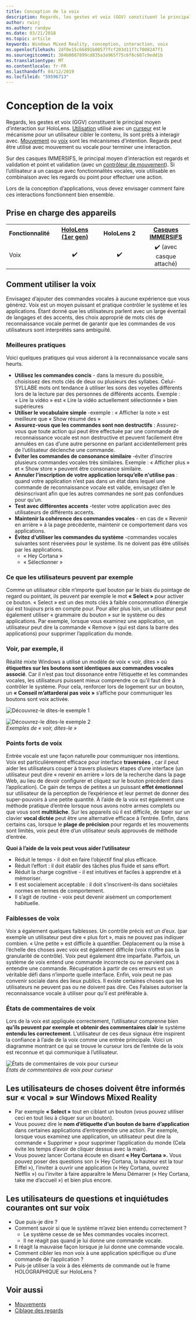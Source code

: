 ```yaml
---
title: Conception de la voix
description: Regards, les gestes et voix (GGV) constituent le principal moyen d’interaction sur HoloLens. Cet article fournit une assistance détaillée sur la conception de la voix.
author: rwinj
ms.author: randyw
ms.date: 03/21/2018
ms.topic: article
keywords: Windows Mixed Reality, conception, interaction, voix
ms.openlocfilehash: 2df0e15c66891b08577fcf203d11f7c7008247f1
ms.sourcegitcommit: 384b0087899cd835a3a965f75c6f6c607c9edd1b
ms.translationtype: MT
ms.contentlocale: fr-FR
ms.lasthandoff: 04/12/2019
ms.locfileid: "59596713"
---
```

# <a name="voice-design"></a>Conception de la voix

Regards, les gestes et voix (GGV) constituent le principal moyen d’interaction sur HoloLens. [Utilisation](gaze.md) utilisé avec un [curseur](cursors.md) est le mécanisme pour un utilisateur cibler le contenu, ils sont prêts à interagir avec. [Mouvement](gestures.md) ou [voix](voice-input.md) sont les mécanismes d’intention. Regards peut être utilisé avec mouvement ou vocale pour terminer une interaction.

Sur des casques IMMERSIFS, le principal moyen d’interaction est regards et validation et point et validation (avec un [contrôleur de mouvement](motion-controllers.md)). Si l’utilisateur a un casque avec fonctionnalités vocales, voix utilisable en combinaison avec les regards ou point pour effectuer une action.

Lors de la conception d’applications, vous devez envisager comment faire ces interactions fonctionnent bien ensemble.

## <a name="device-support"></a>Prise en charge des appareils

<table>
<tr>
<th>Fonctionnalité</th><th style="width:150px"> <a href="hololens-hardware-details.md">HoloLens (1er gen)</a></th><th style="width:150px">HoloLens 2</th><th style="width:150px"> <a href="immersive-headset-hardware-details.md">Casques IMMERSIFS</a></th>
</tr><tr>
<td> Voix</td><td style="text-align: center;"> ✔️</td><td style="text-align: center;"> ✔️</td><td style="text-align: center;"> ✔️ (avec casque attaché)</td>
</tr>
</table>



## <a name="how-to-use-voice"></a>Comment utiliser la voix

Envisagez d’ajouter des commandes vocales à aucune expérience que vous générez. Voix est un moyen puissant et pratique contrôler le système et les applications. Étant donné que les utilisateurs parlent avec un large éventail de langages et des accents, des choix approprié de mots clés de reconnaissance vocale permet de garantir que les commandes de vos utilisateurs sont interprétés sans ambiguïté.

### <a name="best-practices"></a>Meilleures pratiques

Voici quelques pratiques qui vous aideront à la reconnaissance vocale sans heurts.
* **Utilisez les commandes concis** - dans la mesure du possible, choisissez des mots clés de deux ou plusieurs des syllabes. Celui-SYLLABE mots ont tendance à utiliser les sons des voyelles différents lors de la lecture par des personnes de différents accents. Exemple : « Lire la vidéo » est « Lire la vidéo actuellement sélectionnée » bien supérieures
* **Utiliser le vocabulaire simple** -exemple : « Afficher la note » est meilleure que « Show résumé des »
* **Assurez-vous que les commandes sont non destructifs** : Assurez-vous que toute action qui peut être effectuée par une commande de reconnaissance vocale est non destructive et peuvent facilement être annulées en cas d’une autre personne en parlant accidentellement près de l’utilisateur déclenche une commande.
* **Éviter les commandes de consonance similaire** -éviter d’inscrire plusieurs commandes vocales très similaires. Exemple : « Afficher plus » et « Show store » peuvent être consonance similaire.
* **Annuler l’inscription de votre application lorsqu’elle n'utilise pas** : quand votre application n’est pas dans un état dans lequel une commande de reconnaissance vocale est valide, envisagez d’en le désinscrivant afin que les autres commandes ne sont pas confondues pour qu’un.
* **Test avec différentes accents** -tester votre application avec des utilisateurs de différents accents.
* **Maintenir la cohérence des commandes vocales** - en cas de « Revenir en arrière » à la page précédente, maintenir ce comportement dans vos applications.
* **Évitez d’utiliser les commandes du système** -commandes vocales suivantes sont réservées pour le système. Ils ne doivent pas être utilisés par les applications.
   * « Hey Cortana »
   * « Sélectionner »

### <a name="what-users-can-say"></a>Ce que les utilisateurs peuvent par exemple

Comme un utilisateur cible n’importe quel bouton par le biais du pointage de regard ou pointant, ils peuvent par exemple le mot **« Select »** pour activer ce bouton. « Select » est un des mots clés à faible consommation d’énergie qui est toujours pris en compte pour. Pour aller plus loin, un utilisateur peut également utiliser « grammaire du bouton » sur le système ou des applications. Par exemple, lorsque vous examinez une application, un utilisateur peut dire la commande « Remove » (qui est dans la barre des applications) pour supprimer l’application du monde.

### <a name="see-it-say-it"></a>Voir, par exemple, il

Réalité mixte Windows a utilisé un modèle de voix « voir, dites » où **étiquettes sur les boutons sont identiques aux commandes vocales associé**. Car il n’est pas tout dissonance entre l’étiquette et les commandes vocales, les utilisateurs puissent mieux comprendre ce qu’il faut dire à contrôler le système. Pour cela, renforcer lors de logement sur un bouton, un **« Conseil m’attarderai pas voix »** s’affiche pour communiquer les boutons sont voix activée.

![Découvrez-le dites-le exemple 1](images/voice-seeitsayit1-640px.jpg)

![Découvrez-le dites-le exemple 2](images/voice-seeitsayit2-640px.jpg)<br>
*Exemples de « voir, dites-le »*

### <a name="voices-strengths"></a>Points forts de voix

Entrée vocale est une façon naturelle pour communiquer nos intentions. Voix est particulièrement efficace pour interface **traversées** , car il peut aider les utilisateurs couper à travers plusieurs étapes d’une interface (un utilisateur peut dire « revenir en arrière » lors de la recherche dans la page Web, au lieu de devoir configurer et cliquez sur le bouton précédent dans l’application). Ce gain de temps de petites a un puissant **effet émotionnel** sur utilisateur de la perception de l’expérience et leur permet de donner des super-pouvoirs à une petite quantité. À l’aide de la voix est également une méthode pratique d’entrée lorsque nous avons notre armes complets ou que vous sont **multitâche**. Sur les appareils où il est difficile, de taper sur un clavier **vocal dictée** peut être une alternative efficace à l’entrée. Enfin, dans certains cas, lorsque le **plage de précision** pour regards et les mouvements sont limités, voix peut être d’un utilisateur seuls approuvés de méthode d’entrée.

**Quoi à l’aide de la voix peut vous aider l’utilisateur**
* Réduit le temps - il doit en faire l’objectif final plus efficace.
* Réduit l’effort : il doit établir des tâches plus fluide et sans effort.
* Réduit la charge cognitive - il est intuitives et faciles à apprendre et à mémoriser.
* Il est socialement acceptable : il doit s’inscrivent-ils dans sociétales normes en termes de comportement.
* Il s’agit de routine - voix peut devenir aisément un comportement habituelle.

### <a name="voices-weaknesses"></a>Faiblesses de voix

Voix a également quelques faiblesses. Un contrôle précis est un d’eux. (par exemple un utilisateur peut dire « plus fort », mais ne pouvez pas indiquer combien. « Une petite » est difficile à quantifier. Déplacement ou la mise à l’échelle des choses avec voix est également difficile (voix n’offre pas la granularité de contrôle). Voix peut également être imparfaite. Parfois, un système de voix entend une commande incorrecte ou ne parvient pas à entendre une commande. Récupération à partir de ces erreurs est un véritable défi dans n’importe quelle interface. Enfin, voix peut ne pas convenir sociale dans des lieux publics. Il existe certaines choses que les utilisateurs ne peuvent pas ou ne doivent pas dire. Ces Falaises autoriser la reconnaissance vocale à utiliser pour qu’il est préférable à.

### <a name="voice-feedback-states"></a>États de commentaires de voix

Lors de la voix est appliquée correctement, l’utilisateur comprenne bien **qu’ils peuvent par exemple et obtenir des commentaires clair** le système **entendu les correctement**. L’utilisateur de ces deux signaux être inspirent la confiance à l’aide de la voix comme une entrée principale. Voici un diagramme montrant ce qui se trouve le curseur lors de l’entrée de la voix est reconnue et qui communique à l’utilisateur.

![États de commentaires de voix pour curseur](images/voicefeedbackstates.png)<br>
*États de commentaires de voix pour curseur*

## <a name="top-things-users-should-know-about-speech-on-windows-mixed-reality"></a>Les utilisateurs de choses doivent être informés sur « vocal » sur Windows Mixed Reality
* Par exemple **« Select »** tout en ciblant un bouton (vous pouvez utiliser ceci en tout lieu à cliquer sur un bouton).
* Vous pouvez dire le **nom d’étiquette d’un bouton de barre d’application** dans certaines applications d’entreprendre une action. Par exemple, lorsque vous examinez une application, un utilisateur peut dire la commande « Supprimer » pour supprimer l’application du monde (Cela évite les temps d’avoir de cliquer dessus avec la main).
* Vous pouvez lancer Cortana écoute en disant **« Hey Cortana ».** Vous pouvez poser des questions son (« Hey Cortana, la hauteur est la tour Eiffel »), l’inviter à ouvrir une application (« Hey Cortana, ouvrez Netflix ») ou l’inviter à faire apparaître le Menu Démarrer (« Hey Cortana, take me d’accueil ») et bien plus encore.

## <a name="common-questions-and-concerns-users-have-about-voice"></a>Les utilisateurs de questions et inquiétudes courantes ont sur voix
* Que puis-je dire ?
* Comment savoir si que le système m’avez bien entendu correctement ?
   * Le système cesse de se Mes commandes vocales incorrect.
   * Il ne réagit pas quand je lui donne une commande vocale.
* Il réagit la mauvaise façon lorsque je lui donne une commande vocale.
* Comment cibler les mon voix à une application spécifique ou d’une commande de l’application ?
* Puis-je utiliser la voix à des éléments de commande out le frame HOLOGRAPHIQUE sur HoloLens ?

## <a name="see-also"></a>Voir aussi
* [Mouvements](gestures.md)
* [Ciblage des regards](gaze-targeting.md)
